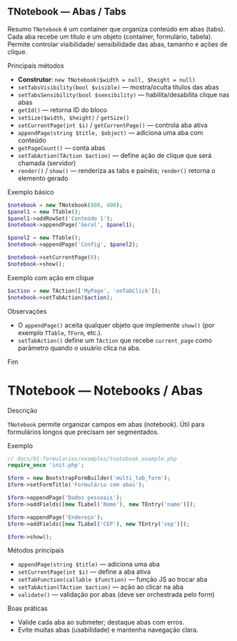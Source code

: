 ## TNotebook — Abas / Tabs

Resumo
`TNotebook` é um container que organiza conteúdo em abas (tabs). Cada aba recebe um título e um objeto (container, formulário, tabela). Permite controlar visibilidade/ sensibilidade das abas, tamanho e ações de clique.

Principais métodos
- __Construtor__: `new TNotebook($width = null, $height = null)`
- `setTabsVisibility(bool $visible)` — mostra/oculta títulos das abas
- `setTabsSensibility(bool $sensibility)` — habilita/desabilita clique nas abas
- `getId()` — retorna ID do bloco
- `setSize($width, $height)` / `getSize()`
- `setCurrentPage(int $i)` / `getCurrentPage()` — controla aba ativa
- `appendPage(string $title, $object)` — adiciona uma aba com conteúdo
- `getPageCount()` — conta abas
- `setTabAction(TAction $action)` — define ação de clique que será chamada (servidor)
- `render()` / `show()` — renderiza as tabs e painéis; `render()` retorna o elemento gerado

Exemplo básico

```php
$notebook = new TNotebook(800, 400);
$panel1 = new TTable();
$panel1->addRowSet('Conteúdo 1');
$notebook->appendPage('Geral', $panel1);

$panel2 = new TTable();
$notebook->appendPage('Config', $panel2);

$notebook->setCurrentPage(0);
$notebook->show();
```

Exemplo com ação em clique

```php
$action = new TAction(['MyPage', 'onTabClick']);
$notebook->setTabAction($action);
```

Observações
- O `appendPage()` aceita qualquer objeto que implemente `show()` (por exemplo `TTable`, `TForm`, etc.).
- `setTabAction()` define um `TAction` que recebe `current_page` como parâmetro quando o usuário clica na aba.

Fim
# TNotebook — Notebooks / Abas

Descrição

`TNotebook` permite organizar campos em abas (notebook). Útil para formulários longos que precisam ser segmentados.

Exemplo

```php
// docs/01-formularios/examples/tnotebook_example.php
require_once 'init.php';

$form = new BootstrapFormBuilder('multi_tab_form');
$form->setFormTitle('Formulário com abas');

$form->appendPage('Dados pessoais');
$form->addFields([new TLabel('Nome'), new TEntry('name')]);

$form->appendPage('Endereço');
$form->addFields([new TLabel('CEP'), new TEntry('cep')]);

$form->show();
```

Métodos principais

- `appendPage(string $title)` — adiciona uma aba
- `setCurrentPage(int $i)` — define a aba ativa
- `setTabFunction(callable $function)` — função JS ao trocar aba
- `setTabAction(TAction $action)` — ação ao clicar na aba
- `validate()` — validação por abas (deve ser orchestrada pelo form)

Boas práticas

- Valide cada aba ao submeter; destaque abas com erros.
- Evite muitas abas (usabilidade) e mantenha navegação clara.
